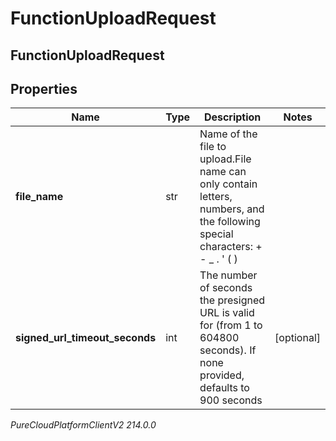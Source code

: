 # FunctionUploadRequest

## FunctionUploadRequest

## Properties

|Name | Type | Description | Notes|
|------------ | ------------- | ------------- | -------------|
| **file_name** | str | Name of the file to upload.File name can only contain letters, numbers, and the following special characters: + - _ . &#39; ( ) | |
| **signed_url_timeout_seconds** | int | The number of seconds the presigned URL is valid for (from 1 to 604800 seconds). If none provided, defaults to 900 seconds | [optional] |



_PureCloudPlatformClientV2 214.0.0_

